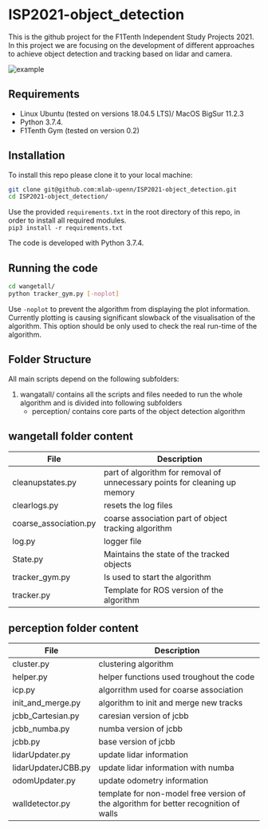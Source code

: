 # ISP2021-object_detection
This is the github project for the F1Tenth Independent Study Projects 2021. In this project we are focusing on the development of different approaches to achieve object detection and tracking based on lidar and camera.

![example](https://github.com/mlab-upenn/ISP2021-object_detection/blob/main/example.gif)

## Requirements
- Linux Ubuntu (tested on versions 18.04.5 LTS)/ MacOS BigSur 11.2.3
- Python 3.7.4.
- F1Tenth Gym (tested on version 0.2)

## Installation
To install this repo please clone it to your local machine: 
````sh
git clone git@github.com:mlab-upenn/ISP2021-object_detection.git
cd ISP2021-object_detection/
````

Use the provided `requirements.txt` in the root directory of this repo, in order to install all required modules.\
`pip3 install -r requirements.txt`

The code is developed with Python 3.7.4.


## Running the code
````sh
cd wangetall/
python tracker_gym.py [-noplot]
````
Use ````-noplot```` to prevent the algorithm from displaying the plot information. Currently plotting is causing significant slowback of the visualisation of the algorithm. This option should be only used to check the real run-time of the algorithm. 




## Folder Structure

All main scripts depend on the following subfolders:

1. wangatall/ contains all the scripts and files needed to run the whole algorithm and is divided into following subfolders
    * perception/ contains core parts of the object detection algorithm


## wangetall folder content
| File | Description |
|----|----|
cleanupstates.py | part of algorithm for removal of unnecessary points for cleaning up memory
clearlogs.py | resets the log files
coarse_association.py | coarse association part of object tracking algorithm 
log.py | logger file
State.py | Maintains the state of the tracked objects
tracker_gym.py   | Is used to start the algorithm
tracker.py | Template for ROS version of the algorithm

## perception folder content
| File | Description |
|----|----|
cluster.py | clustering algorithm
helper.py | helper functions used troughout the code
icp.py | algorrithm used for coarse association
init_and_merge.py | algorithm to init and merge new tracks
jcbb_Cartesian.py | caresian version of jcbb
jcbb_numba.py | numba version of jcbb
jcbb.py | base version of jcbb
lidarUpdater.py | update lidar information
lidarUpdaterJCBB.py | update lidar information with numba
odomUpdater.py | update odometry information
walldetector.py | template for non-model free version of the algorithm for better recognition of walls


